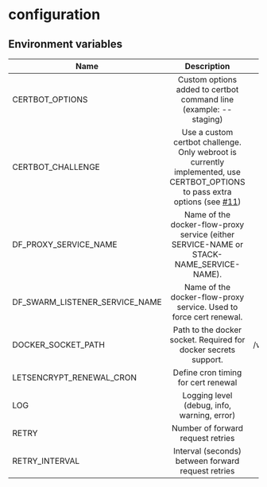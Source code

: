 # configuration

## Environment variables

| Name                           |      Description                                                                       | Default   |
|--------------------------------|:--------------------------------------------------------------------------------------:|----------:|
| CERTBOT_OPTIONS                | Custom options added to certbot command line (example: --staging)                      |           |
| CERTBOT_CHALLENGE              | Use a custom certbot challenge. Only webroot is currently implemented, use CERTBOT_OPTIONS to pass extra options (see [#11](https://github.com/n1b0r/docker-flow-proxy-letsencrypt/issues/11))  | webroot   |
| DF_PROXY_SERVICE_NAME          | Name of the docker-flow-proxy service (either SERVICE-NAME or STACK-NAME_SERVICE-NAME).| proxy     |
| DF_SWARM_LISTENER_SERVICE_NAME | Name of the docker-flow-proxy service. Used to force cert renewal.                     | swarm-listener |
| DOCKER_SOCKET_PATH             | Path to the docker socket. Required for docker secrets support.                        | /var/run/docker.sock      |
| LETSENCRYPT_RENEWAL_CRON       | Define cron timing for cert renewal                                                    | 30 2 * * * |
| LOG                            | Logging level (debug, info, warning, error)                                            | info      |
| RETRY                          | Number of forward request retries                                                      | 10        |
| RETRY_INTERVAL                 | Interval (seconds) between forward request retries                                     | 5         |
